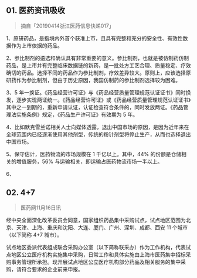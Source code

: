## 01. 医药资讯吸收
> 摘自「20190414浙江医药信息快递017」

1、原研药品，是指境内外首个获准上市，且具有完整和充分的安全性、有效性数据作为上市依据的药品。

2、参比制剂的遴选和确认具有非常重要的意义。参比制剂，也就是被仿制药仿制药品，是上市并有完整临床数据链的新药，是一批处方工艺合理、质量稳定、疗效确切的药品。选择不同的药品作为参比制剂，疗效差异较大。原则上，应该选择原研药作为参比制剂，但由于历史原因，我国仿制药的参比制剂选择较为困难。

3、5 年一换证。《药品经营许可证》与《药品经营质量管理规范认证证书》同时换发，逐步实现两证统一。《药品经营许可证》或《药品经营质量管理规范认证证书》其中之一到期的，重新申请认证，认证检查符合条件的，同时发放两证。《药品管理法实施条例》规定，《药品生产许可证》有效期为 5 年。

4、比如默克雪兰诺相关人士向媒体透露，退出中国市场的原因，是因为近年来在全球范围内已经逐渐使用其他剂型，传统的粉针剂型将停止生产，从而也选择退出中国市场。

5、保守估计，医药物流的市场规模在 1 千亿以上。其中，44% 的份额是仓储相关的增值服务，56% 与运输相关，即运输占医药物流市场一半以上。

6、

## 02. 4+7
> 医药网11月16日讯　

经中央全面深化改革委员会同意，国家组织药品集中采购试点，试点地区范围为北京、天津、上海、重庆和沈阳、大连、厦门、广州、深圳、成都、西安 11 个城市（以下简称 4+7 城市）。

试点地区委派代表组成联合采购办公室（以下简称联采办）作为工作机构，代表试点地区公立医疗机构实施集中采购，日常工作和具体实施由上海市医药集中招标采购事务管理所承担。现开展试点地区公立医疗机构部分药品及相关服务的集中采购，请符合要求的企业前来申报。
